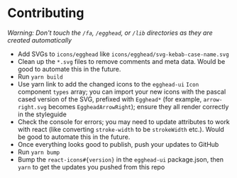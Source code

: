 # Contributing

_Warning: Don't touch the `/fa`, `/egghead`, or `/lib` directories as they are created automatically_

- Add SVGs to `icons/egghead` like `icons/egghead/svg-kebab-case-name.svg`
- Clean up the `*.svg` files to remove comments and meta data. Would be good to automate this in the future.
- Run `yarn build`
- Use yarn link to add the changed icons to the `egghead-ui` `Icon` component `types` array; you can import your new icons with the pascal cased version of the SVG, prefixed with `Egghead*` (for example, `arrow-right.svg` becomes `EggheadArrowRight`); ensure they all render correctly in the styleguide
- Check the console for errors; you may need to update attributes to work with react (like converting `stroke-width` to be `strokeWidth` etc.). Would be good to automate this in the future.
- Once everything looks good to publish, push your updates to GitHub
- Run `yarn bump`
- Bump the `react-icons#{version}` in the `egghead-ui` package.json, then `yarn` to get the updates you pushed from this repo
